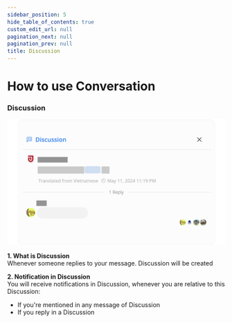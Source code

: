 ```yaml
---  
sidebar_position: 5  
hide_table_of_contents: true  
custom_edit_url: null  
pagination_next: null  
pagination_prev: null  
title: Discussion  
---  
```

  
# How to use Conversation  
  
### Discussion  
  
![Discussion](./img/discussion.png)  
  
**1. What is Discussion**  
Whenever someone replies to your message. Discussion will be created  
  
**2. Notification in Discussion**  
You will receive notifications in Discussion, whenever you are relative to this Discussion:  
- If you're mentioned in any message of Discussion  
- If you reply in a Discussion  
